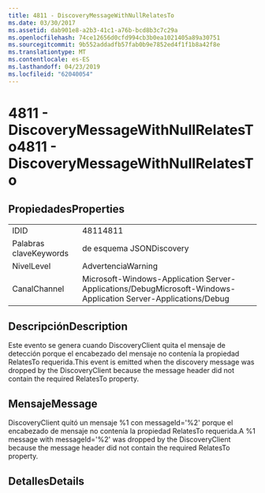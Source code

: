 ```yaml
---
title: 4811 - DiscoveryMessageWithNullRelatesTo
ms.date: 03/30/2017
ms.assetid: dab901e8-a2b3-41c1-a76b-bcd8b3c7c29a
ms.openlocfilehash: 74ce12656d0cfd994cb3b0ea1021405a89a30751
ms.sourcegitcommit: 9b552addadfb57fab0b9e7852ed4f1f1b8a42f8e
ms.translationtype: MT
ms.contentlocale: es-ES
ms.lasthandoff: 04/23/2019
ms.locfileid: "62040054"
---
```

# <a name="4811---discoverymessagewithnullrelatesto"></a><span data-ttu-id="3949e-102">4811 - DiscoveryMessageWithNullRelatesTo</span><span class="sxs-lookup"><span data-stu-id="3949e-102">4811 - DiscoveryMessageWithNullRelatesTo</span></span>
## <a name="properties"></a><span data-ttu-id="3949e-103">Propiedades</span><span class="sxs-lookup"><span data-stu-id="3949e-103">Properties</span></span>  
  
|||  
|-|-|  
|<span data-ttu-id="3949e-104">ID</span><span class="sxs-lookup"><span data-stu-id="3949e-104">ID</span></span>|<span data-ttu-id="3949e-105">4811</span><span class="sxs-lookup"><span data-stu-id="3949e-105">4811</span></span>|  
|<span data-ttu-id="3949e-106">Palabras clave</span><span class="sxs-lookup"><span data-stu-id="3949e-106">Keywords</span></span>|<span data-ttu-id="3949e-107">de esquema JSON</span><span class="sxs-lookup"><span data-stu-id="3949e-107">Discovery</span></span>|  
|<span data-ttu-id="3949e-108">Nivel</span><span class="sxs-lookup"><span data-stu-id="3949e-108">Level</span></span>|<span data-ttu-id="3949e-109">Advertencia</span><span class="sxs-lookup"><span data-stu-id="3949e-109">Warning</span></span>|  
|<span data-ttu-id="3949e-110">Canal</span><span class="sxs-lookup"><span data-stu-id="3949e-110">Channel</span></span>|<span data-ttu-id="3949e-111">Microsoft-Windows-Application Server-Applications/Debug</span><span class="sxs-lookup"><span data-stu-id="3949e-111">Microsoft-Windows-Application Server-Applications/Debug</span></span>|  
  
## <a name="description"></a><span data-ttu-id="3949e-112">Descripción</span><span class="sxs-lookup"><span data-stu-id="3949e-112">Description</span></span>  
 <span data-ttu-id="3949e-113">Este evento se genera cuando DiscoveryClient quita el mensaje de detección porque el encabezado del mensaje no contenía la propiedad RelatesTo requerida.</span><span class="sxs-lookup"><span data-stu-id="3949e-113">This event is emitted when the discovery message was dropped by the DiscoveryClient because the message header did not contain the required RelatesTo property.</span></span>  
  
## <a name="message"></a><span data-ttu-id="3949e-114">Mensaje</span><span class="sxs-lookup"><span data-stu-id="3949e-114">Message</span></span>  
 <span data-ttu-id="3949e-115">DiscoveryClient quitó un mensaje %1 con messageId='%2' porque el encabezado de mensaje no contenía la propiedad RelatesTo requerida.</span><span class="sxs-lookup"><span data-stu-id="3949e-115">A %1 message with messageId='%2' was dropped by the DiscoveryClient because the message header did not contain the required RelatesTo property.</span></span>  
  
## <a name="details"></a><span data-ttu-id="3949e-116">Detalles</span><span class="sxs-lookup"><span data-stu-id="3949e-116">Details</span></span>
